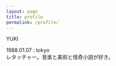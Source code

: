 ```yaml
---
layout: page
title: profile
permalink: /profile/
---
```

YUKI  

1988.01.07 : tokyo  
レタッチャー。音楽と美術と怪奇小説が好き。
